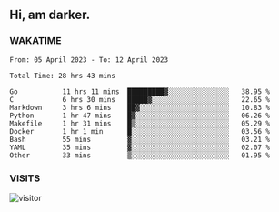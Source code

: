 ## Hi, am darker.

### WAKATIME

<!--START_SECTION:waka-->

```text
From: 05 April 2023 - To: 12 April 2023

Total Time: 28 hrs 43 mins

Go           11 hrs 11 mins  █████████▓░░░░░░░░░░░░░░░   38.95 %
C            6 hrs 30 mins   █████▓░░░░░░░░░░░░░░░░░░░   22.65 %
Markdown     3 hrs 6 mins    ██▓░░░░░░░░░░░░░░░░░░░░░░   10.83 %
Python       1 hr 47 mins    █▓░░░░░░░░░░░░░░░░░░░░░░░   06.26 %
Makefile     1 hr 31 mins    █▒░░░░░░░░░░░░░░░░░░░░░░░   05.29 %
Docker       1 hr 1 min      █░░░░░░░░░░░░░░░░░░░░░░░░   03.56 %
Bash         55 mins         ▓░░░░░░░░░░░░░░░░░░░░░░░░   03.21 %
YAML         35 mins         ▓░░░░░░░░░░░░░░░░░░░░░░░░   02.07 %
Other        33 mins         ▒░░░░░░░░░░░░░░░░░░░░░░░░   01.95 %
```

<!--END_SECTION:waka-->

### VISITS
<!-- i should probably build this when i will have some time -->
![visitor](https://profile-counter.glitch.me/sanix-darker/count.svg)
